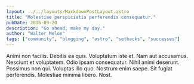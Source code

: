 ```yaml
---
layout: ../../layouts/MarkdownPostLayout.astro
title: "Molestiae perspiciatis perferendis consequatur."
pubDate: 2016-09-20
description: "Go ahead, make my day."
author: "Walter Melon"
tags: ["community", "blogging", "astro", "setbacks", "successes"]
---
```


Animi non facilis. Debitis ea quis. Voluptatum iste et. Nam aut accusamus. Nesciunt et voluptatem. Odio ipsam consequatur. Nihil animi deserunt. Possimus non qui. Voluptas illo quo. Nostrum enim saepe. Sit fugiat perferendis. Molestiae minima libero. Nost.


